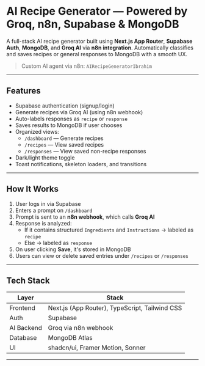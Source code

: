 # AI Recipe Generator — Powered by Groq, n8n, Supabase & MongoDB

A full-stack AI recipe generator built using **Next.js App Router**, **Supabase Auth**, **MongoDB**, and **Groq AI** via **n8n integration**. Automatically classifies and saves recipes or general responses to MongoDB with a smooth UX.

> Custom AI agent via n8n: `AIRecipeGeneratorIbrahim`

---

## Features

- Supabase authentication (signup/login)
- Generate recipes via Groq AI (using n8n webhook)
- Auto-labels responses as `recipe` or `response`
- Saves results to MongoDB if user chooses
- Organized views:
  - `/dashboard` — Generate recipes
  - `/recipes` — View saved recipes
  - `/responses` — View saved non-recipe responses
- Dark/light theme toggle
- Toast notifications, skeleton loaders, and transitions

---

## How It Works

1. User logs in via Supabase
2. Enters a prompt on `/dashboard`
3. Prompt is sent to an **n8n webhook**, which calls **Groq AI**
4. Response is analyzed:
   - If it contains structured `Ingredients` and `Instructions` → labeled as `recipe`
   - Else → labeled as `response`
5. On user clicking **Save**, it's stored in MongoDB
6. Users can view or delete saved entries under `/recipes` or `/responses`

---

## Tech Stack

| Layer       | Stack                                  |
|-------------|----------------------------------------|
| Frontend    | Next.js (App Router), TypeScript, Tailwind CSS |
| Auth        | Supabase                               |
| AI Backend  | Groq via n8n webhook                   |
| Database    | MongoDB Atlas                          |
| UI          | shadcn/ui, Framer Motion, Sonner       |

---
